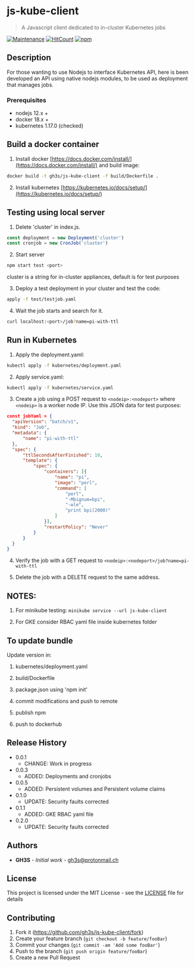 # js-kube-client
> A Javascript client dedicated to in-cluster Kubernetes jobs

[![Maintenance](https://img.shields.io/badge/Maintained%3F-yes-green.svg)](https://github.com/gh3s/js-kube-client/graphs/commit-activity)
[![HitCount](https://img.shields.io/github/issues/gh3s/js-kube-client/total.svg)](http://hits.dwyl.io/GH3S/JS-KUBE-CLIENT)
[![npm](https://img.shields.io/npm/dw/js-kube-client)](https://www.npmjs.com/package/js-kube-client)

## Description

For those wanting to use Nodejs to interface Kubernetes API, here is been developed an API using native nodejs modules, to be used as deployment that manages jobs.

### Prerequisites

* nodejs 12.x +
* docker 18.x +
* kubernetes 1.17.0 (checked)

## Build a docker container 

1. Install docker [https://docs.docker.com/install/](https://docs.docker.com/install/) and build image:
```sh
docker build -t gh3s/js-kube-client -f build/Dockerfile .
```
2. Install kubernetes [https://kubernetes.io/docs/setup/](https://kubernetes.io/docs/setup/) 

## Testing using local server

1. Delete 'cluster' in index.js.
```js
const deployment = new Deployment('cluster')
const cronjob = new CronJob('cluster')
```
2. Start server
```sh
npm start test <port>
```
cluster is a string for in-cluster appliances, default is for test purposes

3. Deploy a test deployment in your cluster and test the code:
```sh
apply -f test/testjob.yaml
```
4. Wait the job starts and search for it.
```sh
curl localhost:<port>/job?name=pi-with-ttl
```

## Run in Kubernetes

1. Apply the deployment.yaml:
```sh
kubectl apply -f kubernetes/deployment.yaml
```
2. Apply service.yaml:
```sh
kubectl apply -f kubernetes/service.yaml
```
3. Create a job using a POST request to `<nodeip>:<nodeport>` where `<nodeip>` is a worker node IP.  Use this JSON data for test purposes:
```JSON
const jobYaml = {
  "apiVersion": "batch/v1",
  "kind": "Job",
  "metadata": {
      "name": "pi-with-ttl"
  },
  "spec": {
      "ttlSecondsAfterFinished": 10,
      "template": {
          "spec": {
              "containers": [{
                  "name": "pi",
                  "image": "perl",
                  "command": [
                      "perl",
                      "-Mbignum=bpi",
                      "-wle",
                      "print bpi(2000)"
                  ]
              }],
              "restartPolicy": "Never"
          }
      }
  }
}
```

4. Verify the job with a GET request to `<nodeip>:<nodeport>/job?name=pi-with-ttl`

5. Delete the job with a DELETE request to the same address.
## NOTES: 
1. For minikube testing: ```minikube service --url js-kube-client```

2. For GKE consider RBAC yaml file inside kubernetes folder


## To update bundle

Update version in:

1. kubernetes/deployment.yaml

2. build/Dockerfile

3. package.json using 'npm init'

4. commit modifications and push to remote

5. publish npm

6. push to dockerhub


## Release History

* 0.0.1
  * CHANGE: Work in progress
* 0.0.3
  * ADDED: Deployments and cronjobs
* 0.0.5
  * ADDED: Persistent volumes and Persistent volume claims
* 0.1.0
  * UPDATE: Security faults corrected
* 0.1.1
  * ADDED: GKE RBAC yaml file
* 0.2.0
  * UPDATE: Security faults corrected

## Authors

* **GH3S** - *Initial work*  - gh3s@protonmail.ch

## License

This project is licensed under the MIT License - see the [LICENSE](LICENSE) file for details

## Contributing
1. Fork it (<https://github.com/gh3s/js-kube-client/fork>)
2. Create your feature branch (`git checkout -b feature/fooBar`)
3. Commit your changes (`git commit -am 'Add some fooBar'`)
4. Push to the branch (`git push origin feature/fooBar`)
5. Create a new Pull Request
